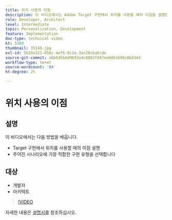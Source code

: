 ```yaml
---
title: 위치 사용의 이점
description: 이 비디오에서는 Adobe Target 구현에서 위치를 사용할 때의 이점을 설명합니다. 이 비디오에서 주어진 시나리오에 가장 적합한 구현 유형을 선택하는 방법을 알아보십시오.
role: Developer, Architect
level: Intermediate
topic: Personalization, Development
feature: Implementation
doc-type: technical video
kt: 5380
thumbnail: 35140.jpg
exl-id: 5b20a321-058c-4ef6-8c2e-3ac28cba6cde
source-git-commit: a6b645b6d9693a4c8882fd47ee0d61698c0b834d
workflow-type: tm+mt
source-wordcount: '84'
ht-degree: 2%

---
```


# 위치 사용의 이점

## 설명

이 비디오에서는 다음 방법을 배웁니다.

* Target 구현에서 위치를 사용할 때의 이점 설명
* 주어진 시나리오에 가장 적합한 구현 유형을 선택합니다

## 대상

* 개발자
* 아키텍트

>[!VIDEO](https://video.tv.adobe.com/v/35140/?quality=12)

자세한 내용은 [설명서](https://experienceleague.adobe.com/docs/target/using/implement-target/implementing-target.html?lang=en)를 참조하십시오.
